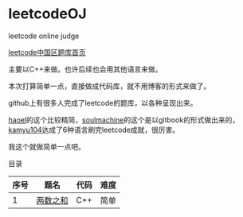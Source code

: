 # leetcodeOJ
leetcode online judge

[leetcode中国区题库首页](https://leetcode-cn.com/problemset/all/)



主要以C++来做。也许后续也会用其他语言来做。

本次打算简单一点，直接做成代码库，就不用博客的形式来做了。

github上有很多人完成了leetcode的题库，以各种呈现出来。

[haoel](https://github.com/haoel/leetcode)的这个比较精简，[soulmachine](https://github.com/soulmachine/leetcode)的这个是以gitbook的形式做出来的，[kamyu104](https://github.com/kamyu104/LeetCode)达成了6种语言刷完leetcode成就，很厉害。



我这个就做简单一点吧。



目录

|序号| 题名 | 代码 |难度|
| ---- | ---- | ---- | ---- |
| 1 | [两数之和](https://leetcode-cn.com/problems/two-sum/description/) |C++|简单|

​	



